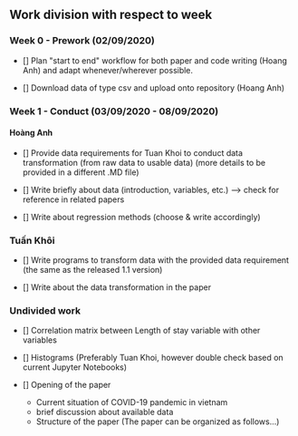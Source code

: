 ## Work division with respect to week

### Week 0 - Prework (02/09/2020)

- [] Plan "start to end" workflow for both paper and code writing (Hoang Anh) and adapt whenever/wherever possible.

- [] Download data of type csv and upload onto repository (Hoang Anh)


### Week 1 - Conduct (03/09/2020 - 08/09/2020)

#### Hoàng Anh

- [] Provide data requirements for Tuan Khoi to conduct data transformation (from raw data to usable data) (more details to be provided in a different .MD file)

- [] Write briefly about data (introduction, variables, etc.) --> check for reference in related papers

- [] Write about regression methods (choose & write accordingly)


### Tuấn Khôi


- [] Write programs to transform data with the provided data requirement (the same as the released 1.1 version)

- [] Write about the data transformation in the paper

### Undivided work

- [] Correlation matrix between Length of stay variable with other variables

- [] Histograms (Preferably Tuan Khoi, however double check based on current Jupyter Notebooks)

- [] Opening of the paper 
    + Current situation of COVID-19 pandemic in vietnam
    + brief discussion about available data
    + Structure of the paper (The paper can be organized as follows...) 